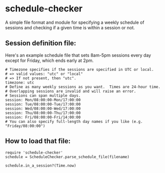 schedule-checker
===============

A simple file format and module for specifying a weekly schedule of sessions and checking if a given time is within a session or not.


Session definition file:
---------

Here's an example schedule file that sets 8am-5pm sessions every day except for Friday, which ends early at 2pm.

    # Timezone specifies if the sessions are specified in UTC or local.
    # => valid values: "utc" or "local"
    # => If not present, then "utc".
    timezone: utc
    # Define as many weekly sessions as you want.  Times are 24-hour time.
    # Overlapping sessions are invalid and will raise an error.
    # Sessions can span multiple days.
    session: Mon/08:00:00-Mon/17:00:00
    session: Tue/08:00:00-Tue/17:00:00
    session: Wed/08:00:00-Wed/17:00:00
    session: Thu/08:00:00-Thu/17:00:00
    session: Fri/08:00:00-Fri/14:00:00
    # You can also specify full-length day names if you like (e.g. "Friday/08:00:00")


How to load that file:
---

    require 'schedule-checker'
    schedule = ScheduleChecker.parse_schedule_file(filename)

    schedule.in_a_session?(Time.now)
